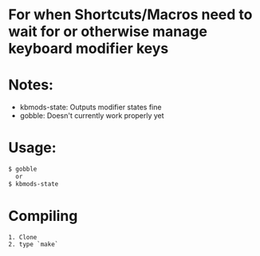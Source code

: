 # For when Shortcuts/Macros need to wait for or otherwise manage keyboard modifier keys 

# Notes:

* kbmods-state: Outputs modifier states fine
* gobble: Doesn't currently work properly yet

# Usage:

```bash
$ gobble
  or
$ kbmods-state
```

# Compiling
    1. Clone
    2. type `make`
